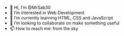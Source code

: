 - 👋 Hi, I’m @MrSab30
- 👀 I’m interested in Web Development
- 🌱 I’m currently learning HTML, CSS and JavaScript
- 💞️ I’m looking to collaborate on make something useful
- 📫 How to reach me: from the sky

<!---
MrSab30/MrSab30 is a ✨ special ✨ repository because its `README.md` (this file) appears on your GitHub profile.
You can click the Preview link to take a look at your changes.
--->
